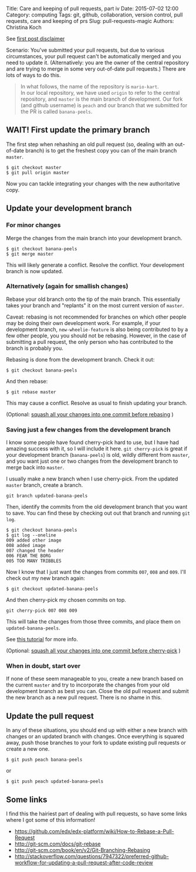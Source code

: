 Title: Care and keeping of pull requests, part iv
Date: 2015-07-02 12:00
Category: computing
Tags: git, github, collaboration, version control, pull requests, care and keeping of prs
Slug: pull-requests-magic
Authors: Christina Koch

See [first post disclaimer](http://christinalk.github.io/blog/pull-requests.html)

Scenario: You've submitted your pull requests, but due to various circumstances, 
your pull request can't be automatically merged and you need to update 
it.  (Alternatively: you are the owner of the central repository 
and are trying to merge in some very out-of-date pull requests.)  There 
are lots of ways to do this.  

> In what follows, the name of the repository is `mario-kart`.  
> In our local repository, we have used `origin` to refer to the central repository, 
> and `master` is the main branch of 
> development.  Our fork (and github username) is `peach` and our branch that 
> we submitted for the PR is called `banana-peels`.  

## WAIT!  First update the primary branch

The first step when rehashing an old pull request (so, dealing with an out-of-date 
branch) is to get the freshest copy you can of the main branch `master`.  

~~~
$ git checkout master
$ git pull origin master
~~~

Now you can tackle integrating your changes with the new authoritative copy.  

## Update your development branch

### For minor changes

Merge the changes from the main branch into your development branch.  

~~~
$ git checkout banana-peels
$ git merge master
~~~

This will likely generate a conflict.  Resolve the conflict.  Your 
development branch is now updated.  

### Alternatively (again for smallish changes)
<a name="rebase"></a>
Rebase your old branch onto the tip of the main branch.  This essentially takes 
your branch and "replants" it on the most current version of `master`.  

Caveat: rebasing is not recommended for branches on which other people may be 
doing their own development work.  For example, if your development branch, 
`new-wheelie-feature` is also being contributed to by a few other people, you
you should not be rebasing.  However, in the case of submitting a pull request, 
the only person who has contributed to the branch is probably you.  

Rebasing is done from the development branch.  Check it out: 
~~~
$ git checkout banana-peels
~~~

And then rebase: 

~~~
$ git rebase master
~~~

This may cause a conflict.  Resolve as usual to finish updating your branch.  

(Optional: [squash all your changes into one commit before rebasing](
pull-requests-squash.html) )

### Saving just a few changes from the development branch
<a name="cherry"></a>
I know some people have found cherry-pick hard to use, but I have had amazing 
success with it, so I will include it here.  `git cherry-pick` is great if your development branch (`banana-peels`) is old, wildly different from `master`, and you want just one or two changes from the development branch to merge back into `master`.  

I usually make a new branch when I use cherry-pick.  From the updated 
`master` branch, create a branch. 

~~~
git branch updated-banana-peels
~~~

Then, identify the commits from the old development branch that you want to save.  You can find these by checking out out that branch and running `git log`.  

~~~
$ git checkout banana-peels
$ git log --oneline
009 added other image
008 added image 
007 changed the header
006 FEAR THE BORG
005 TOO MANY TRIBBLES
~~~

Now I know that I just want the changes from commits `007`, `008` and `009`.  I'll 
check out my new branch again: 

~~~
$ git checkout updated-banana-peels
~~~

And then cherry-pick my chosen commits on top.  

~~~
git cherry-pick 007 008 009
~~~

This will take the changes from those three commits, and place them on 
`updated-banana-peels`.   

See [this tutorial](http://think-like-a-git.net/sections/rebase-from-the-ground-up/cherry-picking-explained.html) for more info.  

(Optional: [squash all your changes into one commit before cherry-pick](
pull-requests-squash.html) )

### When in doubt, start over

If none of these seem manageable to you, create a new branch based on the current 
`master` and try to incorporate the changes from your old development branch as 
best you can.  Close the old pull request and submit the new branch as 
a new pull request.  There is no shame in this.  

## Update the pull request

In any of these situations, you should end up with either a new branch with changes 
or an updated branch with changes.  Once everything is squared away, push those 
branches to your fork to update existing pull requests or create a new one.  

~~~
$ git push peach banana-peels
~~~
or
~~~
$ git push peach updated-banana-peels
~~~

## Some links

I find this the hairiest part of dealing with pull requests, so have some links 
where I got some of this information!  

* https://github.com/edx/edx-platform/wiki/How-to-Rebase-a-Pull-Request
* http://git-scm.com/docs/git-rebase
* http://git-scm.com/book/en/v2/Git-Branching-Rebasing
* http://stackoverflow.com/questions/7947322/preferred-github-workflow-for-updating-a-pull-request-after-code-review